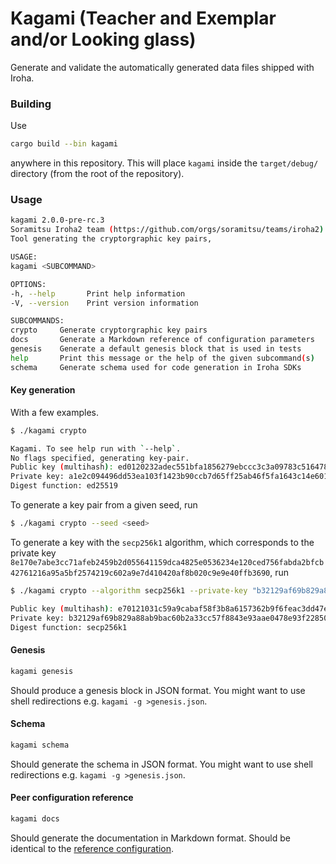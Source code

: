 # Kagami (Teacher and Exemplar and/or Looking glass)

Generate and validate the automatically generated data files shipped with Iroha.

### Building

Use

```bash
cargo build --bin kagami
```

anywhere in this repository. This will place `kagami` inside the `target/debug/` directory (from the root of the repository).

### Usage

```bash
kagami 2.0.0-pre-rc.3
Soramitsu Iroha2 team (https://github.com/orgs/soramitsu/teams/iroha2)
Tool generating the cryptorgraphic key pairs,

USAGE:
kagami <SUBCOMMAND>

OPTIONS:
-h, --help       Print help information
-V, --version    Print version information

SUBCOMMANDS:
crypto     Generate cryptorgraphic key pairs
docs       Generate a Markdown reference of configuration parameters
genesis    Generate a default genesis block that is used in tests
help       Print this message or the help of the given subcommand(s)
schema     Generate schema used for code generation in Iroha SDKs
```

#### Key generation

With a few examples.

```bash
$ ./kagami crypto
```

```bash
Kagami. To see help run with `--help`.
No flags specified, generating key-pair.
Public key (multihash): ed0120232adec551bfa1856279ebccc3c3a09783c516478f4cbb2f42f342614bec7601
Private key: a1e2c094496dd53ea103f1423b90ccb7d65ff25ab46f5fa1643c14e6010f7f75232adec551bfa1856279ebccc3c3a09783c516478f4cbb2f42f342614bec7601
Digest function: ed25519
```

To generate a key pair from a given seed, run

```bash
$ ./kagami crypto --seed <seed>
```

To generate a key with the `secp256k1` algorithm, which corresponds to the private key `8e170e7abe3cc71afeb2459b2d055641159dca4825e0536234e120ced756fabda2bfcb42761216a95a5bf2574219c602a9e7d410420af8b020c9e9e40ffb3690`, run

```bash
$ ./kagami crypto --algorithm secp256k1 --private-key "b32129af69b829a88ab9bac60b2a33cc57f8843e93aae0478e93f2285059c236"
```

```bash
Public key (multihash): e70121031c59a9cabaf58f3b8a6157362b9f6feac3dd47ee947fbf2f335805e1a7f96bde
Private key: b32129af69b829a88ab9bac60b2a33cc57f8843e93aae0478e93f2285059c236
Digest function: secp256k1
```


#### Genesis

```bash
kagami genesis
```

Should produce a genesis block in JSON format. You might want to use shell redirections e.g. `kagami -g >genesis.json`.

#### Schema

```bash
kagami schema
```

Should generate the schema in JSON format.  You might want to use shell redirections e.g. `kagami -g >genesis.json`.

#### Peer configuration reference

```bash
kagami docs
```

Should generate the documentation in Markdown format. Should be identical to the [reference configuration](../../docs/source/references/config.md).
